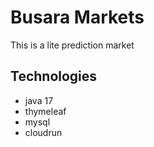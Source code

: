 # Busara Markets
This is a lite prediction market

## Technologies 
* java 17
* thymeleaf
* mysql
* cloudrun
